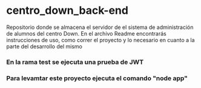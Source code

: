 # centro_down_back-end
Repositorio donde se almacena el servidor de el sistema de administración de alumnos del centro Down. En el archivo Readme encontrarás instrucciones de uso, como correr el proyecto y lo necesario en cuanto a la parte del desarrollo del mismo

### En la rama test se ejecuta una prueba de JWT
### Para levamtar este proyecto ejecuta el comando "node app"
